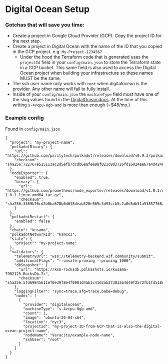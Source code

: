 # Digital Ocean Setup

### Gotchas that will save you time:

* Create a project in Google Cloud Provider (GCP). Copy the project ID for the next step.
* Create a project in Digital Ocean with the name of the ID that you copied in the GCP project. e.g. `My-Project-1234567`
  - Under the hood the Terraform code that is generated uses the `projectId` field in your `config/main.json` to store
    the Terraform state in a GCP bucket. This same field is also used to access the Digital Ocean project when building your infrastructure so these names MUST be
    the same.
* The ssh user name only works with `root` when digitalocean is the provider. Any other name will fail to fully install.
* Inside of your `config/main.json` the `machineType` field must have one of the slug values found in the [DigitalOcean docs](https://slugs.do-api.dev/). At the time of this writing `s-4vcpu-8gb-amd` is more than enough (~$48/mo.)

### Example config

Found in `config/main.json`

```
{
  "project": "my-project-name",
  "polkadotBinary": {
    "url": "https://github.com/paritytech/polkadot/releases/download/v0.9.3/polkadot",
    "checksum": "sha256:722767e515113ac2d5efb7dcdb6eafee98f021c803726fd16024ee67a4d4248f"
  },
  "nodeExporter": {
    "enabled": true,
    "binary": {
      "url": "https://github.com/prometheus/node_exporter/releases/download/v1.0.1/node_exporter-1.0.1.linux-amd64.tar.gz",
      "checksum": "sha256:3369b76cd2b0ba678b6d618deab320e565c3d93ccb5c2a0d5db51a53857768ae"
    }
  },
  "polkadotRestart": {
    "enabled": false
  },
  "chain": "kusama",
  "polkadotNetworkId": "ksmcc3",
  "state": {
    "project": "my-project-name"
  },
  "validators": {
    "telemetryUrl": "wss://telemetry-backend.w3f.community/submit",
    "additionalFlags": "--unsafe-pruning --pruning 1000",
    "dbSnapshot": {
      "url": "https://ksm-rocksdb.polkashots.io/kusama-7982125.RocksDb.7z",
      "checksum": "sha256:5fd69845611ef0e39f8e4f0981d4ab1c41d3ab27303ab4d49f2572fb1fd518e0"
    },
    "loggingFilter": "sync=trace,afg=trace,babe=debug",
    "nodes": [
      {
        "provider": "digitalocean",
        "machineType": "s-4vcpu-8gb-amd",
        "count": 1,
        "image": "ubuntu-20-04-x64",
        "location": "nyc3",
        "projectId": "my-project-ID-from-GCP-that-is-also-the-digital-ocean-project-name",
        "nodeName": "Veracity/example-node-name",
        "sshUser": "root"
      }
    ]
  }
}

```
